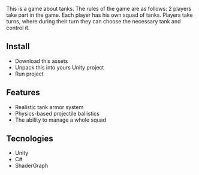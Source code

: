 This is a game about tanks. 
The rules of the game are as follows: 2 players take part in the game. Each player has his own squad of tanks. Players take turns, where during their turn they can choose the necessary tank and control it.

## Install
* Download this assets
* Unpack this into yours Unity project
* Run project

## Features
* Realistic tank armor system
* Physics-based projectile ballistics
* The ability to manage a whole squad

## Tecnologies
* Unity
* C#
* ShaderGraph
